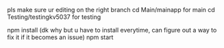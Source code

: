 pls make sure ur editing on the right branch 
cd Main/mainapp for main 
cd Testing/testingkv5037 for testing 

npm install (dk why but u have to install everytime, can figure out a way to fix it if it becomes an issue)
npm start
